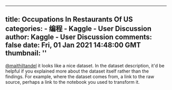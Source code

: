 
---
title: Occupations In Restaurants Of US
categories: 
    - 编程
    - Kaggle - User Discussion
author: Kaggle - User Discussion
comments: false
date: Fri, 01 Jan 2021 14:48:00 GMT
thumbnail: ''
---

<div>   
<p><a href="https://www.kaggle.com/maithiltandel" target="_blank">@maithiltandel</a> it looks like a nice dataset. In the dataset description, it'd be helpful if you explained more about the dataset itself rather than the findings. For example, where the dataset comes from, a link to the raw source, perhaps a link to the notebook you used to transform it. </p>  
</div>
            